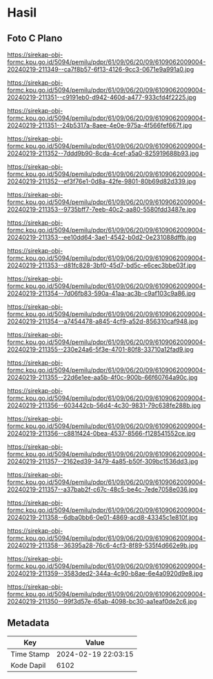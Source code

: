 # Hasil

## Foto C Plano

https://sirekap-obj-formc.kpu.go.id/5094/pemilu/pdpr/61/09/06/20/09/6109062009004-20240219-211349--ca7f8b57-6f13-4126-9cc3-0671e9a991a0.jpg

https://sirekap-obj-formc.kpu.go.id/5094/pemilu/pdpr/61/09/06/20/09/6109062009004-20240219-211351--c9191eb0-d942-460d-a477-933cfd4f2225.jpg

https://sirekap-obj-formc.kpu.go.id/5094/pemilu/pdpr/61/09/06/20/09/6109062009004-20240219-211351--24b5317a-8aee-4e0e-975a-4f566fef667f.jpg

https://sirekap-obj-formc.kpu.go.id/5094/pemilu/pdpr/61/09/06/20/09/6109062009004-20240219-211352--7ddd9b90-8cda-4cef-a5a0-825919688b93.jpg

https://sirekap-obj-formc.kpu.go.id/5094/pemilu/pdpr/61/09/06/20/09/6109062009004-20240219-211352--ef3f76e1-0d8a-42fe-9801-80b69d82d339.jpg

https://sirekap-obj-formc.kpu.go.id/5094/pemilu/pdpr/61/09/06/20/09/6109062009004-20240219-211353--9735bff7-7eeb-40c2-aa80-5580fdd3487e.jpg

https://sirekap-obj-formc.kpu.go.id/5094/pemilu/pdpr/61/09/06/20/09/6109062009004-20240219-211353--ee10dd64-3ae1-4542-b0d2-0e231088dffb.jpg

https://sirekap-obj-formc.kpu.go.id/5094/pemilu/pdpr/61/09/06/20/09/6109062009004-20240219-211353--d81fc828-3bf0-45d7-bd5c-e6cec3bbe03f.jpg

https://sirekap-obj-formc.kpu.go.id/5094/pemilu/pdpr/61/09/06/20/09/6109062009004-20240219-211354--7d06fb83-590a-41aa-ac3b-c9af103c9a86.jpg

https://sirekap-obj-formc.kpu.go.id/5094/pemilu/pdpr/61/09/06/20/09/6109062009004-20240219-211354--a7454478-a845-4cf9-a52d-856310caf948.jpg

https://sirekap-obj-formc.kpu.go.id/5094/pemilu/pdpr/61/09/06/20/09/6109062009004-20240219-211355--230e24a6-5f3e-4701-80f8-33710a12fad9.jpg

https://sirekap-obj-formc.kpu.go.id/5094/pemilu/pdpr/61/09/06/20/09/6109062009004-20240219-211355--22d6e1ee-aa5b-4f0c-900b-66f60764a90c.jpg

https://sirekap-obj-formc.kpu.go.id/5094/pemilu/pdpr/61/09/06/20/09/6109062009004-20240219-211356--603442cb-56d4-4c30-9831-79c638fe288b.jpg

https://sirekap-obj-formc.kpu.go.id/5094/pemilu/pdpr/61/09/06/20/09/6109062009004-20240219-211356--c881f424-0bea-4537-8566-f128541552ce.jpg

https://sirekap-obj-formc.kpu.go.id/5094/pemilu/pdpr/61/09/06/20/09/6109062009004-20240219-211357--2162ed39-3479-4a85-b50f-309bc1536dd3.jpg

https://sirekap-obj-formc.kpu.go.id/5094/pemilu/pdpr/61/09/06/20/09/6109062009004-20240219-211357--a37bab2f-c67c-48c5-be4c-7ede7058e036.jpg

https://sirekap-obj-formc.kpu.go.id/5094/pemilu/pdpr/61/09/06/20/09/6109062009004-20240219-211358--6dba0bb6-0e01-4869-acd8-43345c1e810f.jpg

https://sirekap-obj-formc.kpu.go.id/5094/pemilu/pdpr/61/09/06/20/09/6109062009004-20240219-211358--36395a28-76c6-4cf3-8f89-535f4d662e9b.jpg

https://sirekap-obj-formc.kpu.go.id/5094/pemilu/pdpr/61/09/06/20/09/6109062009004-20240219-211359--3583ded2-344a-4c90-b8ae-6e4a0920d9e8.jpg

https://sirekap-obj-formc.kpu.go.id/5094/pemilu/pdpr/61/09/06/20/09/6109062009004-20240219-211350--99f3d57e-65ab-4098-bc30-aa1eaf0de2c6.jpg


## Metadata

| Key        | Value               |
| ---------- | ------------------- |
| Time Stamp | 2024-02-19 22:03:15 |
| Kode Dapil | 6102                |



